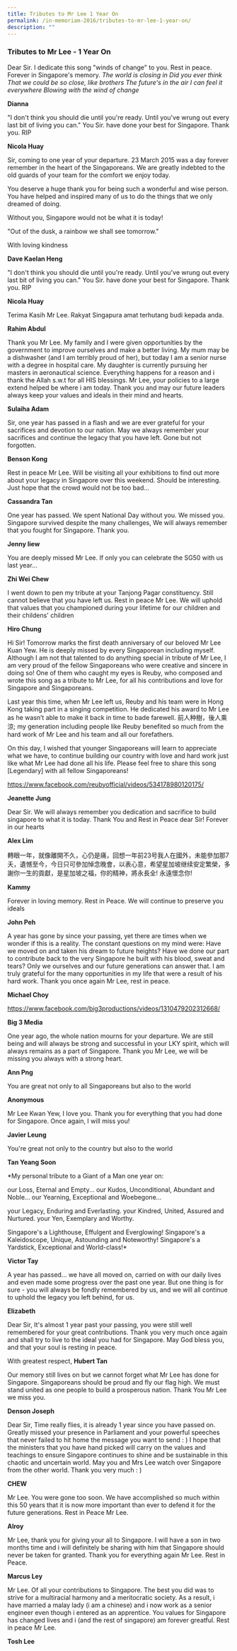 ```yaml
---
title: Tributes to Mr Lee 1 Year On
permalink: /in-memoriam-2016/tributes-to-mr-lee-1-year-on/
description: ""
---
```

### Tributes to Mr Lee - 1 Year On


Dear Sir. I dedicate this song "winds of change" to you. Rest in peace.
Forever in Singapore's memory.
*The world is closing in
Did you ever think
That we could be so close, like brothers
The future's in the air
I can feel it everywhere
Blowing with the wind of change*

**Dianna**


"I don't think you should die until you're ready. Until you've wrung out every last bit of living you can."
You Sir. have done your best for Singapore. Thank you. RIP

**Nicola Huay**


Sir, coming to one year of your departure. 23 March 2015 was a day forever remember in the heart of the Singaporeans. We are greatly indebted to the old guards of your team for the comfort we enjoy today.

You deserve a huge thank you for being such a wonderful and wise person. You have helped and inspired many of us to do the things that we only dreamed of doing.

Without you, Singapore would not be what it is today!

"Out of the dusk, a rainbow we shall see tomorrow."

With loving kindness

**Dave Kaelan Heng**

"I don't think you should die until you're ready. Until you've wrung out every last bit of living you can."
You Sir. have done your best for Singapore. Thank you. RIP

**Nicola Huay**


Terima Kasih Mr Lee. Rakyat Singapura amat terhutang budi kepada anda.

**Rahim Abdul**


Thank you Mr Lee. My family and I were given opportunities by the government to improve ourselves and make a better living. My mum may be a dishwasher (and I am terribly proud of her), but today I am a senior nurse with a degree in hospital care. My daughter is currently pursuing her masters in aeronautical science. Everything happens for a reason and i thank the Allah s.w.t for all HIS blessings. Mr Lee, your policies to a large extend helped be where i am today. Thank you and may our future leaders always keep your values and ideals in their mind and hearts.

**Sulaiha Adam**


Sir, one year has passed in a flash and we are ever grateful for your sacrifices and devotion to our nation. May we always remember your sacrifices and continue the legacy that you have left. Gone but not forgotten.

**Benson Kong**

Rest in peace Mr Lee. Will be visiting all your exhibitions to find out more about your legacy in Singapore over this weekend. Should be interesting. Just hope that the crowd would not be too bad...

**Cassandra Tan**


One year has passed. We spent National Day without you. We missed you. Singapore survived despite the many challenges, We will always remember that you fought for Singapore. Thank you.

**Jenny liew**


You are deeply missed Mr Lee. If only you can celebrate the SG50 with us last year...

**Zhi Wei Chew**

I went down to pen my tribute at your Tanjong Pagar constituency. Still cannot believe that you have left us. Rest in peace Mr Lee. We will uphold that values that you championed during your lifetime for our children and their childens' children

**Hiro Chung**


Hi Sir! Tomorrow marks the first death anniversary of our beloved Mr Lee Kuan Yew. He is deeply missed by every Singaporean including myself. Although I am not that talented to do anything special in tribute of Mr Lee, I am very proud of the fellow Singaporeans who were creative and sincere in doing so! One of them who caught my eyes is Reuby, who composed and wrote this song as a tribute to Mr Lee, for all his contributions and love for Singapore and Singaporeans.

Last year this time, when Mr Lee left us, Reuby and his team were in Hong Kong taking part in a singing competition. He dedicated his award to Mr Lee as he wasn’t able to make it back in time to bade farewell. 前人种樹，後人乘涼; my generation including people like Reuby benefited so much from the hard work of Mr Lee and his team and all our forefathers.

On this day, I wished that younger Singaporeans will learn to appreciate what we have, to continue building our country with love and hard work just like what Mr Lee had done all his life. Please feel free to share this song [Legendary] with all fellow Singaporeans!

https://www.facebook.com/reubyofficial/videos/534178980120175/

**Jeanette Jung**


Dear Sir. We will always remember you dedication and sacrifice to build singapore to what it is today. Thank You and Rest in Peace dear Sir! Forever in our hearts

**Alex Lim**

轉眼一年，就像離開不久，心仍是痛，回想一年前23号我人在國外，未能參加那7夭，遺憾至今，今日只可參加悼念晚會，以表心意，希望星加坡继续安定繁榮，多謝你一生的貢獻，是星加坡之福，你的精神，將永長全! 永遠懷念你!

**Kammy**


Forever in loving memory. Rest in Peace. We will continue to preserve you ideals

**John Peh**


A year has gone by since your passing, yet there are times when we wonder if this is a reality. The constant questions on my mind were: Have we moved on and taken his dream to future heights? Have we done our part to contribute back to the very Singapore he built with his blood, sweat and tears? Only we ourselves and our future generations can answer that.
I am truly grateful for the many opportunities in my life that were a result of his hard work. Thank you once again Mr Lee, rest in peace.

**Michael Choy**


https://www.facebook.com/big3productions/videos/1310479202312668/

**Big 3 Media**


One year ago, the whole nation mourns for your departure. We are still being and will always be strong and successful in your LKY spirit, which will always remains as a part of Singapore. Thank you Mr Lee, we will be missing you always with a strong heart.

**Ann Png**


You are great not only to all Singaporeans but also to the world

**Anonymous**


Mr Lee Kwan Yew, I love you. Thank you for everything that you had done for Singapore. Once again, I will miss you!

**Javier Leung**


You're great not only to the country but also to the world

**Tan Yeang Soon**

*My personal tribute to a Giant of a Man one year on:

our Loss, Eternal and Empty...
our Kudos, Unconditional, Abundant and Noble...
our Yearning, Exceptional and Woebegone...

your Legacy, Enduring and Everlasting.
your Kindred, United, Assured and Nurtured.
your Yen, Exemplary and Worthy.

Singapore's a Lighthouse, Effulgent and Everglowing!
Singapore's a Kaleidoscope, Unique, Astounding and Noteworthy!
Singapore's a Yardstick, Exceptional and World-class!*

**Victor Tay**

A year has passed... we have all moved on, carried on with our daily lives and even made some progress over the past one year. But one thing is for sure - you will always be fondly remembered by us, and we will all continue to uphold the legacy you left behind, for us.

**Elizabeth**


Dear Sir, It's almost 1 year past your passing, you were still well remembered for your great contributions. Thank you very much once again and shall try to live to the ideal you had for Singapore. May God bless you, and that your soul is resting in peace.

With greatest respect,
**Hubert Tan**

Our memory still lives on but we cannot forget what Mr Lee has done for Singapore. Singaporeans should be proud and fly our flag high. We must stand united as one people to build a prosperous nation.
Thank You Mr Lee we miss you.

**Denson Joseph**


Dear Sir, Time really flies, it is already 1 year since you have passed on. Greatly missed your presence in Parliament and your powerful speeches that never failed to hit home the message you want to send : ) I hope that the ministers that you have hand picked will carry on the values and teachings to ensure Singapore continues to shine and be sustainable in this chaotic and uncertain world. May you and Mrs Lee watch over Singapore from the other world. Thank you very much : )

**CHEW**


Mr Lee. You were gone too soon. We have accomplished so much within this 50 years that it is now more important than ever to defend it for the future generations.
Rest in Peace Mr Lee.

**Alroy**

Mr Lee, thank you for giving your all to Singapore. I will have a son in two months time and i will definitely be sharing with him that Singapore should never be taken for granted.
Thank you for everything again Mr Lee. Rest in Peace.

**Marcus Ley**


Mr Lee. Of all your contributions to Singapore. The best you did was to strive for a multiracial harmony and a meritocratic society. As a result, i have married a malay lady (i am a chinese) and i now work as a senior engineer even though i entered as an apprentice.
You values for Singapore has changed lives and i (and the rest of singapore) am forever greatful. Rest in peace Mr Lee.

**Tosh Lee**